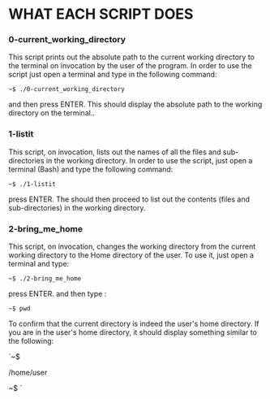 # WHAT EACH SCRIPT DOES

### 0-current_working_directory 
This script prints out the absolute path to the current working directory to the terminal on invocation by the user of the program. In order to use the script just open a terminal and type in the following command:

<p align="center">
	
`~$ ./0-current_working_directory`
</p>



and then press ENTER. This should display the absolute path to the working directory on the terminal..

### 1-listit 
This script, on invocation, lists out the names of all the files and sub-directories in the working directory. In order to use the script, just open a terminal (Bash) and type the following command: 

<p align="center">
	
`~$ ./1-listit`
</p>


press ENTER. The should then proceed to list out the contents (files and sub-directories) in the working directory.

### 2-bring_me_home 
This script, on invocation, changes the working directory from the current working directory to the Home directory of the user. To use it, just open a terminal and type: 


<p align="center">
	
`~$ ./2-bring_me_home`
</p>

press ENTER. and then type :

<p align="center">
	
`~$ pwd`
</p>

To confirm that the current directory is indeed the user's home directory. If you are in the user's home directory, it should display something similar to the following: 

<p align="center">
	
`~$  

 /home/user  
 
 ~$
`
</p>


